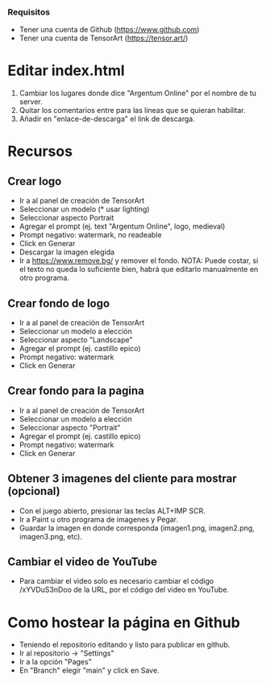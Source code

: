 ### Requisitos
* Tener una cuenta de Github (https://www.github.com)
* Tener una cuenta de TensorArt (https://tensor.art/)

# Editar index.html
1. Cambiar los lugares donde dice "Argentum Online" por el nombre de tu server.
2. Quitar los comentarios entre <!-- y !--> para las lineas que se quieran habilitar.
3. Añadir en "enlace-de-descarga" el link de descarga.

# Recursos

## Crear logo
* Ir a al panel de creación de TensorArt
* Seleccionar un modelo (* usar lighting)
* Seleccionar aspecto Portrait
* Agregar el prompt (ej. text "Argentum Online", logo, medieval)
* Prompt negativo: watermark, no readeable
* Click en Generar
* Descargar la imagen elegida
* Ir a https://www.remove.bg/ y remover el fondo.
NOTA: Puede costar, si el texto no queda lo suficiente bien, habrá que editarlo manualmente en otro programa.

## Crear fondo de logo
* Ir a al panel de creación de TensorArt
* Seleccionar un modelo a elección
* Seleccionar aspecto "Landscape"
* Agregar el prompt (ej. castillo epico)
* Prompt negativo: watermark
* Click en Generar

## Crear fondo para la pagina
* Ir a al panel de creación de TensorArt
* Seleccionar un modelo a elección
* Seleccionar aspecto "Portrait"
* Agregar el prompt (ej. castillo epico)
* Prompt negativo: watermark
* Click en Generar

## Obtener 3 imagenes del cliente para mostrar (opcional)
* Con el juego abierto, presionar las teclas ALT+IMP SCR.
* Ir a Paint u otro programa de imagenes y Pegar.
* Guardar la imagen en donde corresponda (imagen1.png, imagen2.png, imagen3.png, etc).

## Cambiar el video de YouTube
* Para cambiar el video solo es necesario cambiar el código /xYVDuS3nDoo de la URL, por el código del video en YouTube.

# Como hostear la página en Github
* Teniendo el repositorio editando y listo para publicar en github.
* Ir al repositorio -> "Settings"
* Ir a la opción "Pages"
* En "Branch" elegir "main" y click en Save.